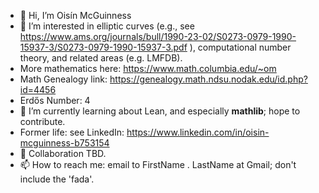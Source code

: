 - 👋 Hi, I’m Oisín McGuinness
- 👀 I’m interested in elliptic curves (e.g., see https://www.ams.org/journals/bull/1990-23-02/S0273-0979-1990-15937-3/S0273-0979-1990-15937-3.pdf ), computational number theory, and related areas (e.g. LMFDB).
- More mathematics here: https://www.math.columbia.edu/~om
- Math Genealogy link: https://genealogy.math.ndsu.nodak.edu/id.php?id=4456
- Erdős Number: 4
- 🌱 I’m currently learning about Lean, and especially **mathlib**; hope to contribute.
- Former life: see LinkedIn: https://www.linkedin.com/in/oisin-mcguinness-b753154
- 💞️ Collaboration TBD.
- 📫 How to reach me: email to FirstName . LastName at Gmail; don't include the 'fada'.

<!---
OisinMcGuinness/OisinMcGuinness is a ✨ special ✨ repository because its `README.md` (this file) appears on your GitHub profile.
You can click the Preview link to take a look at your changes.
--->
